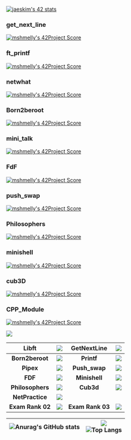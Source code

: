 [![jaeskim's 42 stats](https://badge42.herokuapp.com/api/stats/mshmelly)](https://github.com/JaeSeoKim/badge42)


### get_next_line  
[![mshmelly's 42Project Score](https://badge42.herokuapp.com/api/project/mshmelly/get_next_line)](https://github.com/JaeSeoKim/badge42)   
### ft_printf  
[![mshmelly's 42Project Score](https://badge42.herokuapp.com/api/project/mshmelly/ft_printf)](https://github.com/JaeSeoKim/badge42)  
### netwhat  
[![mshmelly's 42Project Score](https://badge42.herokuapp.com/api/project/mshmelly/netwhat)](https://github.com/JaeSeoKim/badge42)  
### Born2beroot  
[![mshmelly's 42Project Score](https://badge42.herokuapp.com/api/project/mshmelly/Born2beroot)](https://github.com/JaeSeoKim/badge42)  
### mini_talk  
[![mshmelly's 42Project Score](https://badge42.herokuapp.com/api/project/mshmelly/minitalk)](https://github.com/JaeSeoKim/badge42)  
### FdF  
[![mshmelly's 42Project Score](https://badge42.herokuapp.com/api/project/mshmelly/FdF)](https://github.com/JaeSeoKim/badge42)  
### push_swap 
[![mshmelly's 42Project Score](https://badge42.herokuapp.com/api/project/mshmelly/push_swap)](https://github.com/JaeSeoKim/badge42)
### Philosophers 
[![mshmelly's 42Project Score](https://badge42.herokuapp.com/api/project/mshmelly/Philosophers)](https://github.com/JaeSeoKim/badge42)
### minishell 
[![mshmelly's 42Project Score](https://badge42.herokuapp.com/api/project/mshmelly/minishell)](https://github.com/JaeSeoKim/badge42)
### cub3D 
[![mshmelly's 42Project Score](https://badge42.herokuapp.com/api/project/mshmelly/cub3d)](https://github.com/JaeSeoKim/badge42)
### CPP_Module
[![mshmelly's 42Project Score](https://badge42.herokuapp.com/api/project/mshmelly/cpp-module-08)](https://github.com/JaeSeoKim/badge42)

<img src="https://badge42.herokuapp.com/api/stats/prochell?darkmode=true&privacyEmail=true&privacyCursus=true"/>


| **Libft** | <img src="https://badge42.herokuapp.com/api/project/mshmelly/Libft"/> | **GetNextLine** | <img src="https://badge42.herokuapp.com/api/project/mshmelly/get_next_line"/> |
| :------------: | :------------: | :------------: | :------------: |
| **Born2beroot** | <img src="https://badge42.herokuapp.com/api/project/mshmelly/Born2beroot"/> | **Printf** | <img src="https://badge42.herokuapp.com/api/project/mshmelly/ft_printf"/> | 
| **Pipex** | <img src="https://badge42.herokuapp.com/api/project/mshmelly/pipex"/> | **Push_swap** | <img src="https://badge42.herokuapp.com/api/project/mshmelly/push_swap"/> | 
| **FDF** | <img src="https://badge42.herokuapp.com/api/project/mshmelly/FdF"/> | **Minishell** | <img src="https://badge42.herokuapp.com/api/project/mshmelly/minishell"/> |
| **Philosophers** | <img src="https://badge42.herokuapp.com/api/project/mshmelly/Philosophers"/> | **Cub3d** | <img src="https://badge42.herokuapp.com/api/project/mshmelly/cub3d"/> | 
| **NetPractice** | <img src="https://badge42.herokuapp.com/api/project/mshmelly/NetPractice"/> |
| **Exam Rank 02** | <img src="https://badge42.herokuapp.com/api/project/mshmelly/Exam Rank 02"/> | **Exam Rank 03** | <img src="https://badge42.herokuapp.com/api/project/mshmelly/Exam Rank 03"/> | **Exam Rank 04** | <img src="https://badge42.herokuapp.com/api/project/mshmelly/Exam Rank 04"/> |

| ![Anurag's GitHub stats](https://github-readme-stats.vercel.app/api?username=avsrb)  | ![](https://komarev.com/ghpvc/?username=avsrb) <br> ![Top Langs](https://github-readme-stats.vercel.app/api/top-langs/?username=avsrb&layout=compact&hide=Objective-C,Roff,Makefile&langs_count=6) |
| ------------ | ------------ |
